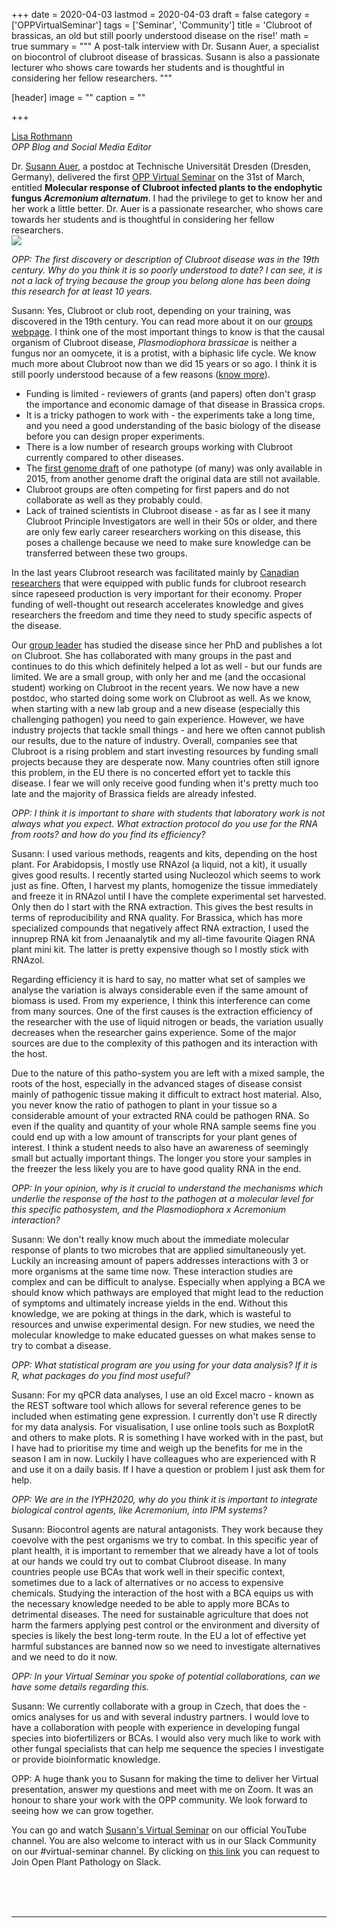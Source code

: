 +++
date = 2020-04-03
lastmod = 2020-04-03
draft = false
category = ['OPPVirtualSeminar']
tags = ['Seminar', 'Community']
title = 'Clubroot of brassicas, an old but still poorly understood disease on the rise!'
math = true
summary = """
A post-talk interview with Dr. Susann Auer, a specialist on biocontrol of clubroot disease of brassicas. Susann is also a passionate lecturer who shows care towards her students and is thoughtful in considering her fellow researchers. 
"""

[header]
image = ""
caption = ""

+++

[Lisa Rothmann](https://twitter.com/LandbouLisa)<br>
_OPP Blog and Social Media Editor_

Dr. [Susann Auer](http://www.twitter.com/SusanAuer), a postdoc at Technische Universität Dresden (Dresden, Germany), delivered the first [OPP Virtual Seminar](https://openplantpathology.org/virtual_seminars/2020-03-31-susann-auer/) on the 31st of March, entitled **Molecular response of Clubroot infected plants to the endophytic fungus _Acremonium alternatum_**. I had the privilege to get to know her and her work a little better. Dr. Auer is a passionate researcher, who shows care towards her students and is thoughtful in considering her fellow researchers.<br>
![](/img/posts/post-Susann-interview1.png)

_OPP: The first discovery or description of Clubroot disease was in the 19th century. Why do you think it is so poorly understood to date? I can see, it is not a lack of trying because the group you belong alone has been doing this research for at least 10 years._

Susann: Yes, Clubroot or club root, depending on your training, was discovered in the 19th century. You can read more about it on our [groups webpage](https://tu-dresden.de/mn/biologie/botanik/pflanzenphysiologie/the-clubroot-page). I think one of the most important things to know is that the causal organism of Clubroot disease, _Plasmodiophora brassicae_ is neither a fungus nor an oomycete, it is a protist, with a biphasic life cycle. We know much more about Clubroot now than we did 15 years or so ago. I think it is still poorly understood because of a few reasons ([know more](https://community.plantae.org/path/5277540829945137009/article/5280836587679123366/under-represented-objects-in-plant-biology-the-clubroot-pathogen-plasmodiophora-brassicae)).

- Funding is limited - reviewers of grants (and papers) often don't grasp the importance and economic damage of that disease in Brassica crops.
- It is a tricky pathogen to work with - the experiments take a long time, and you need a good understanding of the basic biology of the disease before you can design proper experiments.
- There is a low number of research groups working with Clubroot currently compared to other diseases.
- The [first genome draft](https://www.nature.com/articles/srep11153) of one pathotype (of many) was only available in 2015, from another genome draft the original data are still not available.
- Clubroot groups are often competing for first papers and do not collaborate as well as they probably could.
- Lack of trained scientists in Clubroot disease - as far as I see it many Clubroot Principle Investigators are well in their 50s or older, and there are only few early career researchers working on this disease, this poses a challenge because we need to make sure knowledge can be transferred between these two groups.

In the last years Clubroot research was facilitated mainly by [Canadian researchers](https://www.canolacouncil.org/canola-encyclopedia/diseases/clubroot/research/) that were equipped with public funds for clubroot research since rapeseed production is very important for their economy. Proper funding of well-thought out research accelerates knowledge and gives researchers the freedom and time they need to study specific aspects of the disease.

Our [group leader](https://tu-dresden.de/mn/biologie/botanik/pflanzenphysiologie/die-professur) has studied the disease since her PhD and publishes a lot on Clubroot. She has collaborated with many groups in the past and continues to do this which definitely helped a lot as well - but our funds are limited. We are a small group, with only her and me (and the occasional student) working on Clubroot in the recent years. We now have a new postdoc, who started doing some work on Clubroot as well. As we know, when starting with a new lab group and a new disease (especially this challenging pathogen) you need to gain experience. However, we have industry projects that tackle small things - and here we often cannot publish our results, due to the nature of industry. Overall, companies see that Clubroot is a rising problem and start investing resources by funding small projects because they are desperate now. Many countries often still ignore this problem, in the EU there is no concerted effort yet to tackle this disease. I fear we will only receive good funding when it's pretty much too late and the majority of Brassica fields are already infested.

_OPP: I think it is important to share with students that laboratory work is not always what you expect. What extraction protocol do you use for the RNA from roots? and how do you find its efficiency?_

Susann: I used various methods, reagents and kits, depending on the host plant. For Arabidopsis, I mostly use RNAzol (a liquid, not a kit), it usually gives good results. I recently started using Nucleozol which seems to work just as fine. Often, I harvest my plants, homogenize the tissue immediately and freeze it in RNAzol until I have the complete experimental set harvested. Only then do I start with the RNA extraction. This gives the best results in terms of reproducibility and RNA quality. For Brassica, which has more specialized compounds that negatively affect RNA extraction, I used the innuprep RNA kit from Jenaanalytik and my all-time favourite Qiagen RNA plant mini kit. The latter is pretty expensive though so I mostly stick with RNAzol.

Regarding efficiency it is hard to say, no matter what set of samples we analyse the variation is always considerable even if the same amount of biomass is used. From my experience, I think this interference can come from many sources. One of the first causes is the extraction efficiency of the researcher with the use of liquid nitrogen or beads, the variation usually decreases when the researcher gains experience. Some of the major sources are due to the complexity of this pathogen and its interaction with the host.

Due to the nature of this patho-system you are left with a mixed sample, the roots of the host, especially in the advanced stages of disease consist mainly of pathogenic tissue making it difficult to extract host material. Also, you never know the ratio of pathogen to plant in your tissue so a considerable amount of your extracted RNA could be pathogen RNA. So even if the quality and quantity of your whole RNA sample seems fine you could end up with a low amount of transcripts for your plant genes of interest. I think a student needs to also have an awareness of seemingly small but actually important things. The longer you store your samples in the freezer the less likely you are to have good quality RNA in the end.

_OPP: In your opinion, why is it crucial to understand the mechanisms which underlie the response of the host to the pathogen at a molecular level for this specific pathosystem, and the *Plasmodiophora x Acremonium* interaction?_

Susann: We don't really know much about the immediate molecular response of plants to two microbes that are applied simultaneously yet. Luckily an increasing amount of papers addresses interactions with 3 or more organisms at the same time now. These interaction studies are complex and can be difficult to analyse. Especially when applying a BCA we should know which pathways are employed that might lead to the reduction of symptoms and ultimately increase yields in the end. Without this knowledge, we are poking at things in the dark, which is wasteful to resources and unwise experimental design. For new studies, we need the molecular knowledge to make educated guesses on what makes sense to try to combat a disease.

_OPP: What statistical program are you using for your data analysis? If it is R, what packages do you find most useful?_

Susann: For my qPCR data analyses, I use an old Excel macro - known as the REST software tool which allows for several reference genes to be included when estimating gene expression. I currently don't use R directly for my data analysis. For visualisation, I use online tools such as BoxplotR and others to make plots. R is something I have worked with in the past, but I have had to prioritise my time and weigh up the benefits for me in the season I am in now. Luckily I have colleagues who are experienced with R and use it on a daily basis. If I have a question or problem I just ask them for help.

_OPP: We are in the IYPH2020, why do you think it is important to integrate biological control agents, like Acremonium, into IPM systems?_

Susann: Biocontrol agents are natural antagonists. They work because they coevolve with the pest organisms we try to combat. In this specific year of plant health, it is important to remember that we already have a lot of tools at our hands we could try out to combat Clubroot disease. In many countries people use BCAs that work well in their specific context, sometimes due to a lack of alternatives or no access to expensive chemicals. Studying the interaction of the host with a BCA equips us with the necessary knowledge needed to be able to apply more BCAs to detrimental diseases. The need for sustainable agriculture that does not harm the farmers applying pest control or the environment and diversity of species is likely the best long-term route. In the EU a lot of effective yet harmful substances are banned now so we need to investigate alternatives and we need to do it now.

_OPP: In your Virtual Seminar you spoke of potential collaborations, can we have some details regarding this._

Susann: We currently collaborate with a group in Czech, that does the -omics analyses for us and with several industry partners. I would love to have a collaboration with people with experience in developing fungal species into biofertilizers or BCAs. I would also very much like to work with other fungal specialists that can help me sequence the species I investigate or provide bioinformatic knowledge.

OPP: A huge thank you to Susann for making the time to deliver her Virtual presentation, answer my questions and meet with me on Zoom. It was an honour to share your work with the OPP community. We look forward to seeing how we can grow together.

You can go and watch [Susann's Virtual Seminar](https://www.youtube.com/watch?v=vcNz5qatqaE&feature=youtu.be) on our official YouTube channel. You are also welcome to interact with us in our Slack Community on our #virtual-seminar channel. By clicking on [this link](https://communityinviter.com/apps/openplantpathology/open-plant-pathology) you can request to Join Open Plant Pathology on Slack.

<br><br><br>

--------------------------------------------------------------------------------
